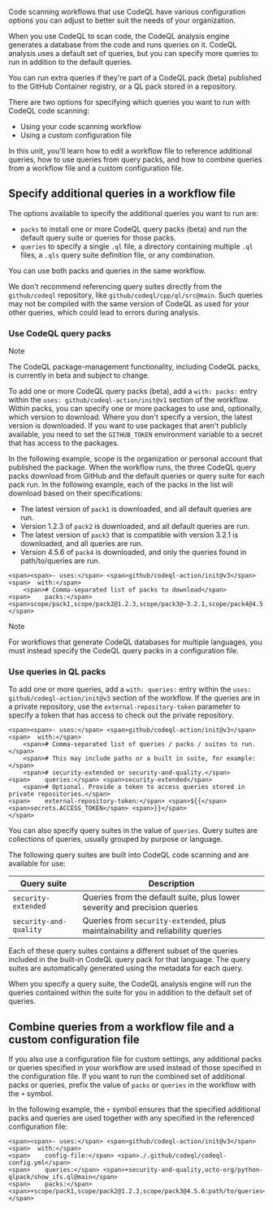 Code scanning workflows that use CodeQL have various configuration options you can adjust to better suit the needs of your organization.

When you use CodeQL to scan code, the CodeQL analysis engine generates a database from the code and runs queries on it. CodeQL analysis uses a default set of queries, but you can specify more queries to run in addition to the default queries.

You can run extra queries if they're part of a CodeQL pack (beta) published to the GitHub Container registry, or a QL pack stored in a repository.

There are two options for specifying which queries you want to run with CodeQL code scanning:

-   Using your code scanning workflow
-   Using a custom configuration file

In this unit, you'll learn how to edit a workflow file to reference additional queries, how to use queries from query packs, and how to combine queries from a workflow file and a custom configuration file.

## Specify additional queries in a workflow file

The options available to specify the additional queries you want to run are:

-   `packs` to install one or more CodeQL query packs (beta) and run the default query suite or queries for those packs.
-   `queries` to specify a single `.ql` file, a directory containing multiple `.ql` files, a `.qls` query suite definition file, or any combination.

You can use both packs and queries in the same workflow.

We don't recommend referencing query suites directly from the `github/codeql` repository, like `github/codeql/cpp/ql/src@main`. Such queries may not be compiled with the same version of CodeQL as used for your other queries, which could lead to errors during analysis.

### Use CodeQL query packs

Note

The CodeQL package-management functionality, including CodeQL packs, is currently in beta and subject to change.

To add one or more CodeQL query packs (beta), add a `with: packs:` entry within the `uses: github/codeql-action/init@v1` section of the workflow. Within packs, you can specify one or more packages to use and, optionally, which version to download. Where you don't specify a version, the latest version is downloaded. If you want to use packages that aren't publicly available, you need to set the `GITHUB_TOKEN` environment variable to a secret that has access to the packages.

In the following example, scope is the organization or personal account that published the package. When the workflow runs, the three CodeQL query packs download from GitHub and the default queries or query suite for each pack run. In the following example, each of the packs in the list will download based on their specifications:

-   The latest version of `pack1` is downloaded, and all default queries are run.
-   Version 1.2.3 of `pack2` is downloaded, and all default queries are run.
-   The latest version of `pack3` that is compatible with version 3.2.1 is downloaded, and all queries are run.
-   Version 4.5.6 of `pack4` is downloaded, and only the queries found in path/to/queries are run.

```
<span><span>- uses:</span> <span>github/codeql-action/init@v3</span>
<span>  with:</span>
    <span># Comma-separated list of packs to download</span>
<span>    packs:</span> <span>scope/pack1,scope/pack2@1.2.3,scope/pack3@~3.2.1,scope/pack4@4.5.6:path/to/queries</span>
</span>
```

Note

For workflows that generate CodeQL databases for multiple languages, you must instead specify the CodeQL query packs in a configuration file.

### Use queries in QL packs

To add one or more queries, add a `with: queries:` entry within the `uses: github/codeql-action/init@v3` section of the workflow. If the queries are in a private repository, use the `external-repository-token` parameter to specify a token that has access to check out the private repository.

```
<span><span>- uses:</span> <span>github/codeql-action/init@v3</span>
<span>  with:</span>
    <span># Comma-separated list of queries / packs / suites to run.</span>
    <span># This may include paths or a built in suite, for example:</span>
    <span># security-extended or security-and-quality.</span>
<span>    queries:</span> <span>security-extended</span>
    <span># Optional. Provide a token to access queries stored in private repositories.</span>
<span>    external-repository-token:</span> <span>${{</span> <span>secrets.ACCESS_TOKEN</span> <span>}}</span>
</span>
```

You can also specify query suites in the value of `queries`. Query suites are collections of queries, usually grouped by purpose or language.

The following query suites are built into CodeQL code scanning and are available for use:

| Query suite | Description |
| --- | --- |
| `security-extended` | Queries from the default suite, plus lower severity and precision queries |
| `security-and-quality` | Queries from `security-extended`, plus maintainability and reliability queries |

Each of these query suites contains a different subset of the queries included in the built-in CodeQL query pack for that language. The query suites are automatically generated using the metadata for each query.

When you specify a query suite, the CodeQL analysis engine will run the queries contained within the suite for you in addition to the default set of queries.

## Combine queries from a workflow file and a custom configuration file

If you also use a configuration file for custom settings, any additional packs or queries specified in your workflow are used instead of those specified in the configuration file. If you want to run the combined set of additional packs or queries, prefix the value of `packs` or `queries` in the workflow with the `+` symbol.

In the following example, the `+` symbol ensures that the specified additional packs and queries are used together with any specified in the referenced configuration file:

```
<span><span>- uses:</span> <span>github/codeql-action/init@v3</span>
<span>  with:</span>
<span>    config-file:</span> <span>./.github/codeql/codeql-config.yml</span>
<span>    queries:</span> <span>+security-and-quality,octo-org/python-qlpack/show_ifs.ql@main</span>
<span>    packs:</span> <span>+scope/pack1,scope/pack2@1.2.3,scope/pack3@4.5.6:path/to/queries</span>
</span>
```
